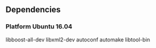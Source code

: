 ## Dependencies

### Platform Ubuntu 16.04

libboost-all-dev
libxml2-dev
autoconf
automake
libtool-bin
